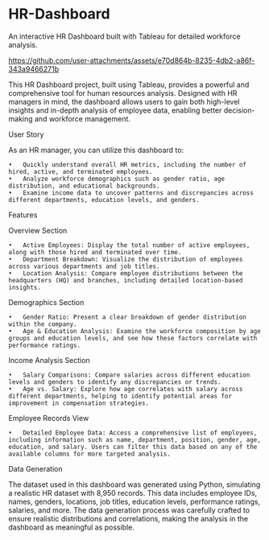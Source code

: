 # HR-Dashboard
An interactive HR Dashboard built with Tableau for detailed workforce analysis.

https://github.com/user-attachments/assets/e70d864b-8235-4db2-a86f-343a9466271b

This HR Dashboard project, built using Tableau, provides a powerful and comprehensive tool for human resources analysis. Designed with HR managers in mind, the dashboard allows users to gain both high-level insights and in-depth analysis of employee data, enabling better decision-making and workforce management.

User Story

As an HR manager, you can utilize this dashboard to:

	•	Quickly understand overall HR metrics, including the number of hired, active, and terminated employees.
	•	Analyze workforce demographics such as gender ratio, age distribution, and educational backgrounds.
	•	Examine income data to uncover patterns and discrepancies across different departments, education levels, and genders.

Features

Overview Section

	•	Active Employees: Display the total number of active employees, along with those hired and terminated over time.
	•	Department Breakdown: Visualize the distribution of employees across various departments and job titles.
	•	Location Analysis: Compare employee distributions between the headquarters (HQ) and branches, including detailed location-based insights.

Demographics Section

	•	Gender Ratio: Present a clear breakdown of gender distribution within the company.
	•	Age & Education Analysis: Examine the workforce composition by age groups and education levels, and see how these factors correlate with performance ratings.

Income Analysis Section

	•	Salary Comparisons: Compare salaries across different education levels and genders to identify any discrepancies or trends.
	•	Age vs. Salary: Explore how age correlates with salary across different departments, helping to identify potential areas for improvement in compensation strategies.

Employee Records View

	•	Detailed Employee Data: Access a comprehensive list of employees, including information such as name, department, position, gender, age, education, and salary. Users can filter this data based on any of the available columns for more targeted analysis.

Data Generation

The dataset used in this dashboard was generated using Python, simulating a realistic HR dataset with 8,950 records. This data includes employee IDs, names, genders, locations, job titles, education levels, performance ratings, salaries, and more. The data generation process was carefully crafted to ensure realistic distributions and correlations, making the analysis in the dashboard as meaningful as possible.

